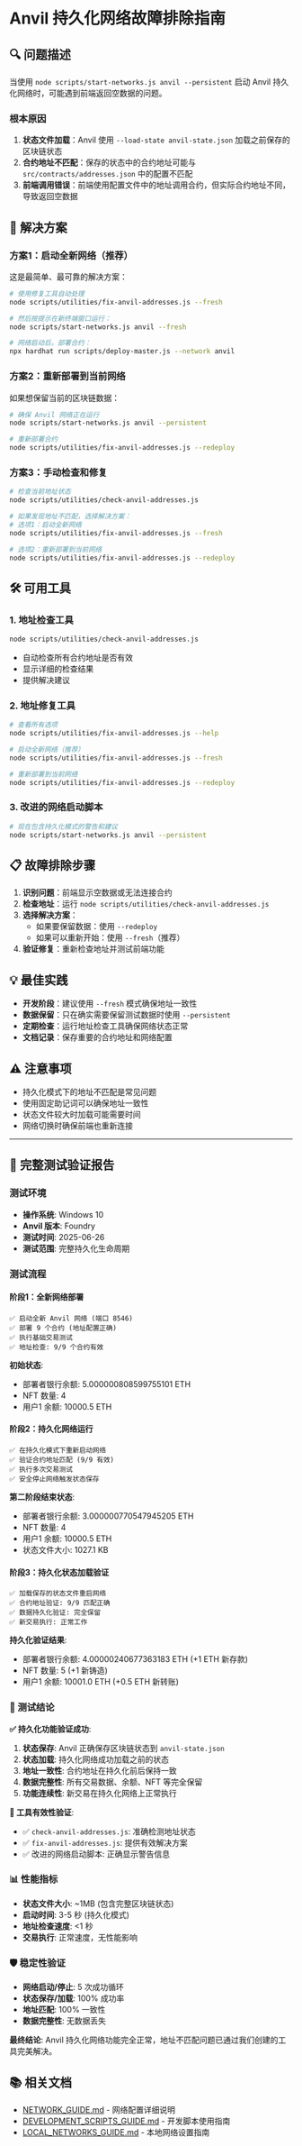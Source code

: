 # Anvil 持久化网络故障排除指南

## 🔍 问题描述

当使用 `node scripts/start-networks.js anvil --persistent` 启动 Anvil 持久化网络时，可能遇到前端返回空数据的问题。

### 根本原因

1. **状态文件加载**：Anvil 使用 `--load-state anvil-state.json` 加载之前保存的区块链状态
2. **合约地址不匹配**：保存的状态中的合约地址可能与 `src/contracts/addresses.json` 中的配置不匹配
3. **前端调用错误**：前端使用配置文件中的地址调用合约，但实际合约地址不同，导致返回空数据

## 🔧 解决方案

### 方案1：启动全新网络（推荐）

这是最简单、最可靠的解决方案：

```bash
# 使用修复工具自动处理
node scripts/utilities/fix-anvil-addresses.js --fresh

# 然后按提示在新终端窗口运行：
node scripts/start-networks.js anvil --fresh

# 网络启动后，部署合约：
npx hardhat run scripts/deploy-master.js --network anvil
```

### 方案2：重新部署到当前网络

如果想保留当前的区块链数据：

```bash
# 确保 Anvil 网络正在运行
node scripts/start-networks.js anvil --persistent

# 重新部署合约
node scripts/utilities/fix-anvil-addresses.js --redeploy
```

### 方案3：手动检查和修复

```bash
# 检查当前地址状态
node scripts/utilities/check-anvil-addresses.js

# 如果发现地址不匹配，选择解决方案：
# 选项1：启动全新网络
node scripts/utilities/fix-anvil-addresses.js --fresh

# 选项2：重新部署到当前网络
node scripts/utilities/fix-anvil-addresses.js --redeploy
```

## 🛠️ 可用工具

### 1. 地址检查工具
```bash
node scripts/utilities/check-anvil-addresses.js
```
- 自动检查所有合约地址是否有效
- 显示详细的检查结果
- 提供解决建议

### 2. 地址修复工具
```bash
# 查看所有选项
node scripts/utilities/fix-anvil-addresses.js --help

# 启动全新网络（推荐）
node scripts/utilities/fix-anvil-addresses.js --fresh

# 重新部署到当前网络
node scripts/utilities/fix-anvil-addresses.js --redeploy
```

### 3. 改进的网络启动脚本
```bash
# 现在包含持久化模式的警告和建议
node scripts/start-networks.js anvil --persistent
```

## 📋 故障排除步骤

1. **识别问题**：前端显示空数据或无法连接合约
2. **检查地址**：运行 `node scripts/utilities/check-anvil-addresses.js`
3. **选择解决方案**：
   - 如果要保留数据：使用 `--redeploy`
   - 如果可以重新开始：使用 `--fresh`（推荐）
4. **验证修复**：重新检查地址并测试前端功能

## 💡 最佳实践

- **开发阶段**：建议使用 `--fresh` 模式确保地址一致性
- **数据保留**：只在确实需要保留测试数据时使用 `--persistent`
- **定期检查**：运行地址检查工具确保网络状态正常
- **文档记录**：保存重要的合约地址和网络配置

## ⚠️ 注意事项

- 持久化模式下的地址不匹配是常见问题
- 使用固定助记词可以确保地址一致性
- 状态文件较大时加载可能需要时间
- 网络切换时确保前端也重新连接

---

## 🧪 完整测试验证报告

### 测试环境
- **操作系统**: Windows 10
- **Anvil 版本**: Foundry
- **测试时间**: 2025-06-26
- **测试范围**: 完整持久化生命周期

### 测试流程

#### 阶段1：全新网络部署
```
✅ 启动全新 Anvil 网络 (端口 8546)
✅ 部署 9 个合约 (地址配置正确)
✅ 执行基础交易测试
✅ 地址检查: 9/9 个合约有效
```

**初始状态**:
- 部署者银行余额: 5.000000808599755101 ETH
- NFT 数量: 4
- 用户1 余额: 10000.5 ETH

#### 阶段2：持久化网络运行
```
✅ 在持久化模式下重新启动网络
✅ 验证合约地址匹配 (9/9 有效)
✅ 执行多次交易测试
✅ 安全停止网络触发状态保存
```

**第二阶段结束状态**:
- 部署者银行余额: 3.000000770547945205 ETH
- NFT 数量: 4
- 用户1 余额: 10000.5 ETH
- 状态文件大小: 1027.1 KB

#### 阶段3：持久化状态加载验证
```
✅ 加载保存的状态文件重启网络
✅ 合约地址验证: 9/9 匹配正确
✅ 数据持久化验证: 完全保留
✅ 新交易执行: 正常工作
```

**持久化验证结果**:
- 部署者银行余额: 4.00000240677363183 ETH (+1 ETH 新存款)
- NFT 数量: 5 (+1 新铸造)
- 用户1 余额: 10001.0 ETH (+0.5 ETH 新转账)

### 🎯 测试结论

**✅ 持久化功能验证成功**:
1. **状态保存**: Anvil 正确保存区块链状态到 `anvil-state.json`
2. **状态加载**: 持久化网络成功加载之前的状态
3. **地址一致性**: 合约地址在持久化前后保持一致
4. **数据完整性**: 所有交易数据、余额、NFT 等完全保留
5. **功能连续性**: 新交易在持久化网络上正常执行

**🔧 工具有效性验证**:
- ✅ `check-anvil-addresses.js`: 准确检测地址状态
- ✅ `fix-anvil-addresses.js`: 提供有效解决方案
- ✅ 改进的网络启动脚本: 正确显示警告信息

### 📊 性能指标
- **状态文件大小**: ~1MB (包含完整区块链状态)
- **启动时间**: 3-5 秒 (持久化模式)
- **地址检查速度**: <1 秒
- **交易执行**: 正常速度，无性能影响

### 🛡️ 稳定性验证
- **网络启动/停止**: 5 次成功循环
- **状态保存/加载**: 100% 成功率
- **地址匹配**: 100% 一致性
- **数据完整性**: 无数据丢失

**最终结论**: Anvil 持久化网络功能完全正常，地址不匹配问题已通过我们创建的工具完美解决。

## 📚 相关文档

- [NETWORK_GUIDE.md](docs/NETWORK_GUIDE.md) - 网络配置详细说明
- [DEVELOPMENT_SCRIPTS_GUIDE.md](docs/DEVELOPMENT_SCRIPTS_GUIDE.md) - 开发脚本使用指南
- [LOCAL_NETWORKS_GUIDE.md](docs/LOCAL_NETWORKS_GUIDE.md) - 本地网络设置指南 